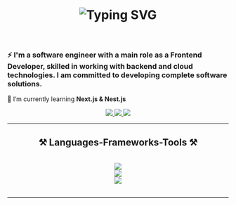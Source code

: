 <!--- <img align="right" src="https://visitor-badge.laobi.icu/badge?page_id=salesp07.salesp07" /> --->

<h1 align="center">
   <img src="https://readme-typing-svg.herokuapp.com/?font=Righteous&size=35&center=true&vCenter=true&width=500&height=70&duration=4000&pause=&color=F79BEE&background=FFFFFF00&lines=Hi+There!+%F0%9F%91%8B;I'm+Nam+Tran+Hoang+%F0%9F%98%84" alt="Typing SVG" />
</h1>

<a href="https://git.io/typing-svg"></a>

<h3 align="center"></h3>

<br/>


<div align="left">

 <!---
 🔭 I’m currently working on **a marketplace**
--->
### ⚡ I'm a software engineer with a main role as a **Frontend Developer**, skilled in working with backend and cloud technologies. I am committed to developing complete software solutions.

🌱 I’m currently learning **Next.js & Nest.js**

 </div>
  
<div align="center"> 
   <a href="mailto:hggnomm.dev@gmail.com">
     <img src="https://img.shields.io/badge/Gmail-333333?style=for-the-badge&logo=gmail&logoColor=red" />
   </a>
   <a href="https://www.linkedin.com/in/hggnomm/" target="_blank">
     <img src="https://img.shields.io/badge/LinkedIn-0077B5?style=for-the-badge&logo=linkedin&logoColor=white" />
   </a>
   <a href="https://hggnomm.space" target="_blank">
     <img src="https://img.shields.io/badge/Portfolio-FF5722?style=for-the-badge&logo=todoist&logoColor=white" /> 
   </a>
</div>

 <hr/>
 
<h2 align="center">⚒️ Languages-Frameworks-Tools ⚒️</h2>
<br/>
<div align="center">
    <img src="https://skillicons.dev/icons?i=react,redux,nodejs,vite,nextjs,ts,js,html,css,bootstrap,tailwind,less,sass, tailwind" /><br>
    <img src="https://skillicons.dev/icons?i=java,cs,dotnet,mongodb,mysql,postgres,postman,visualstudio,vscode" /><br>
    <img src="https://skillicons.dev/icons?i=aws,azure,firebase,docker,nginx,jenkins,ubuntu,git" />
</div>

<br/>

<hr/>


